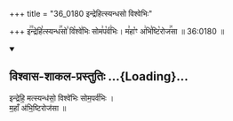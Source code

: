 +++
title = "36_0180 इन्द्रेहित्स्यन्धसो विश्वेभिः"

+++
इ꣢꣫न्द्रेहि꣣त्स्यन्ध꣢꣯सो꣣ वि꣡श्वे꣢भिः सोम꣣प꣡र्व꣢भिः। म꣣हा꣡ꣳ अ꣢भि꣣ष्टि꣡रोज꣢꣯सा ॥ 36:0180 ॥

<div class="js_include" newlevelforh1="2" title="विश्वास-शाकल-प्रस्तुतिः" unfilled url="/vedAH_Rk/shAkalam/saMhitA/vishvAsa-prastutiH/01/009/01_indrehi_matsyandhaso.md">
<details open><summary><h2>विश्वास-शाकल-प्रस्तुतिः ...{Loading}...</h2></summary>


इन्द्रेहि॒ मत्स्यन्ध॑सो॒ विश्वे॑भिः सोम॒पर्व॑भिः ।  
म॒हाँ अ॑भि॒ष्टिरोज॑सा ॥

</details>
</div>
